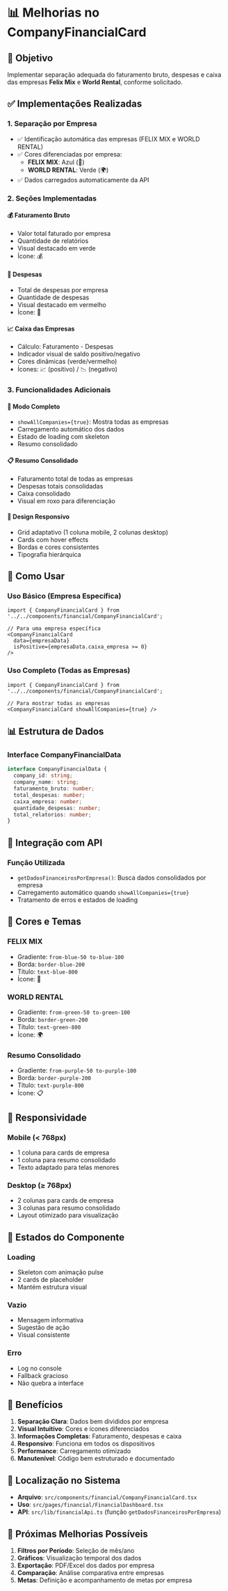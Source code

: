 # 📊 Melhorias no CompanyFinancialCard

## 🎯 Objetivo
Implementar separação adequada do faturamento bruto, despesas e caixa das empresas **Felix Mix** e **World Rental**, conforme solicitado.

## ✅ Implementações Realizadas

### 1. **Separação por Empresa**
- ✅ Identificação automática das empresas (FELIX MIX e WORLD RENTAL)
- ✅ Cores diferenciadas por empresa:
  - **FELIX MIX**: Azul (🏢)
  - **WORLD RENTAL**: Verde (🌍)
- ✅ Dados carregados automaticamente da API

### 2. **Seções Implementadas**

#### 💰 **Faturamento Bruto**
- Valor total faturado por empresa
- Quantidade de relatórios
- Visual destacado em verde
- Ícone: 💰

#### 💸 **Despesas**
- Total de despesas por empresa
- Quantidade de despesas
- Visual destacado em vermelho
- Ícone: 💸

#### 📈 **Caixa das Empresas**
- Cálculo: Faturamento - Despesas
- Indicador visual de saldo positivo/negativo
- Cores dinâmicas (verde/vermelho)
- Ícones: 📈 (positivo) / 📉 (negativo)

### 3. **Funcionalidades Adicionais**

#### 🔄 **Modo Completo**
- `showAllCompanies={true}`: Mostra todas as empresas
- Carregamento automático dos dados
- Estado de loading com skeleton
- Resumo consolidado

#### 📋 **Resumo Consolidado**
- Faturamento total de todas as empresas
- Despesas totais consolidadas
- Caixa consolidado
- Visual em roxo para diferenciação

#### 🎨 **Design Responsivo**
- Grid adaptativo (1 coluna mobile, 2 colunas desktop)
- Cards com hover effects
- Bordas e cores consistentes
- Tipografia hierárquica

## 🚀 Como Usar

### Uso Básico (Empresa Específica)
```tsx
import { CompanyFinancialCard } from '../../components/financial/CompanyFinancialCard';

// Para uma empresa específica
<CompanyFinancialCard 
  data={empresaData}
  isPositive={empresaData.caixa_empresa >= 0}
/>
```

### Uso Completo (Todas as Empresas)
```tsx
import { CompanyFinancialCard } from '../../components/financial/CompanyFinancialCard';

// Para mostrar todas as empresas
<CompanyFinancialCard showAllCompanies={true} />
```

## 📊 Estrutura de Dados

### Interface CompanyFinancialData
```typescript
interface CompanyFinancialData {
  company_id: string;
  company_name: string;
  faturamento_bruto: number;
  total_despesas: number;
  caixa_empresa: number;
  quantidade_despesas: number;
  total_relatorios: number;
}
```

## 🔧 Integração com API

### Função Utilizada
- `getDadosFinanceirosPorEmpresa()`: Busca dados consolidados por empresa
- Carregamento automático quando `showAllCompanies={true}`
- Tratamento de erros e estados de loading

## 🎨 Cores e Temas

### FELIX MIX
- Gradiente: `from-blue-50 to-blue-100`
- Borda: `border-blue-200`
- Título: `text-blue-800`
- Ícone: 🏢

### WORLD RENTAL
- Gradiente: `from-green-50 to-green-100`
- Borda: `border-green-200`
- Título: `text-green-800`
- Ícone: 🌍

### Resumo Consolidado
- Gradiente: `from-purple-50 to-purple-100`
- Borda: `border-purple-200`
- Título: `text-purple-800`
- Ícone: 📋

## 📱 Responsividade

### Mobile (< 768px)
- 1 coluna para cards de empresa
- 1 coluna para resumo consolidado
- Texto adaptado para telas menores

### Desktop (≥ 768px)
- 2 colunas para cards de empresa
- 3 colunas para resumo consolidado
- Layout otimizado para visualização

## 🔄 Estados do Componente

### Loading
- Skeleton com animação pulse
- 2 cards de placeholder
- Mantém estrutura visual

### Vazio
- Mensagem informativa
- Sugestão de ação
- Visual consistente

### Erro
- Log no console
- Fallback gracioso
- Não quebra a interface

## 🎯 Benefícios

1. **Separação Clara**: Dados bem divididos por empresa
2. **Visual Intuitivo**: Cores e ícones diferenciados
3. **Informações Completas**: Faturamento, despesas e caixa
4. **Responsivo**: Funciona em todos os dispositivos
5. **Performance**: Carregamento otimizado
6. **Manutenível**: Código bem estruturado e documentado

## 📍 Localização no Sistema

- **Arquivo**: `src/components/financial/CompanyFinancialCard.tsx`
- **Uso**: `src/pages/financial/FinancialDashboard.tsx`
- **API**: `src/lib/financialApi.ts` (função `getDadosFinanceirosPorEmpresa`)

## 🔮 Próximas Melhorias Possíveis

1. **Filtros por Período**: Seleção de mês/ano
2. **Gráficos**: Visualização temporal dos dados
3. **Exportação**: PDF/Excel dos dados por empresa
4. **Comparação**: Análise comparativa entre empresas
5. **Metas**: Definição e acompanhamento de metas por empresa
